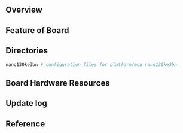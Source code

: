 ## Overview

## Feature of Board

## Directories

```sh
nano130ke3bn # configuration files for platform/mcu nano130ke3bn
```

## Board Hardware Resources

## Update log

## Reference



